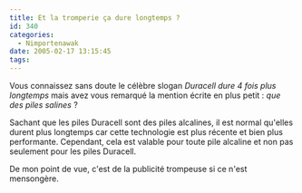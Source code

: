 ```yaml
---
title: Et la tromperie ça dure longtemps ?
id: 340
categories:
  - Nimportenawak
date: 2005-02-17 13:15:45
tags:
---
```


Vous connaissez sans doute le célèbre slogan _Duracell dure 4 fois plus longtemps_ mais avez vous remarqué la mention écrite en plus petit&nbsp;: _que des piles salines_&nbsp;?

Sachant que les piles Duracell sont des piles alcalines, il est normal qu'elles durent plus longtemps car cette technologie est plus récente et bien plus performante. Cependant, cela est valable pour toute pile alcaline et non pas seulement pour les piles Duracell.

De mon point de vue, c'est de la publicité trompeuse si ce n'est mensongère.